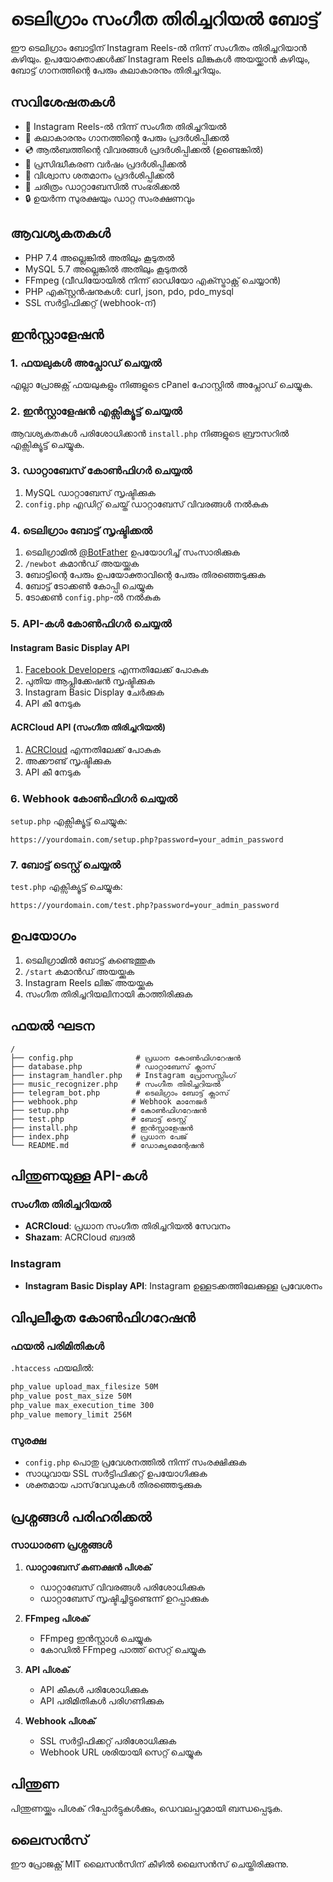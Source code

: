 # ടെലിഗ്രാം സംഗീത തിരിച്ചറിയൽ ബോട്ട്

ഈ ടെലിഗ്രാം ബോട്ടിന് Instagram Reels-ൽ നിന്ന് സംഗീതം തിരിച്ചറിയാൻ കഴിയും. ഉപയോക്താക്കൾക്ക് Instagram Reels ലിങ്കുകൾ അയയ്ക്കാൻ കഴിയും, ബോട്ട് ഗാനത്തിന്റെ പേരും കലാകാരനും തിരിച്ചറിയും.

## സവിശേഷതകൾ

- 🎵 Instagram Reels-ൽ നിന്ന് സംഗീത തിരിച്ചറിയൽ
- 🎤 കലാകാരനും ഗാനത്തിന്റെ പേരും പ്രദർശിപ്പിക്കൽ
- 💿 ആൽബത്തിന്റെ വിവരങ്ങൾ പ്രദർശിപ്പിക്കൽ (ഉണ്ടെങ്കിൽ)
- 📅 പ്രസിദ്ധീകരണ വർഷം പ്രദർശിപ്പിക്കൽ
- 🎯 വിശ്വാസ ശതമാനം പ്രദർശിപ്പിക്കൽ
- 💾 ചരിത്രം ഡാറ്റാബേസിൽ സംഭരിക്കൽ
- 🔒 ഉയർന്ന സുരക്ഷയും ഡാറ്റ സംരക്ഷണവും

## ആവശ്യകതകൾ

- PHP 7.4 അല്ലെങ്കിൽ അതിലും കൂടുതൽ
- MySQL 5.7 അല്ലെങ്കിൽ അതിലും കൂടുതൽ
- FFmpeg (വീഡിയോയിൽ നിന്ന് ഓഡിയോ എക്സ്ട്രാക്റ്റ് ചെയ്യാൻ)
- PHP എക്സ്റ്റൻഷനുകൾ: curl, json, pdo, pdo_mysql
- SSL സർട്ടിഫിക്കറ്റ് (webhook-ന്)

## ഇൻസ്റ്റാളേഷൻ

### 1. ഫയലുകൾ അപ്ലോഡ് ചെയ്യൽ

എല്ലാ പ്രോജക്റ്റ് ഫയലുകളും നിങ്ങളുടെ cPanel ഹോസ്റ്റിൽ അപ്ലോഡ് ചെയ്യുക.

### 2. ഇൻസ്റ്റാളേഷൻ എക്സിക്യൂട്ട് ചെയ്യൽ

ആവശ്യകതകൾ പരിശോധിക്കാൻ `install.php` നിങ്ങളുടെ ബ്രൗസറിൽ എക്സിക്യൂട്ട് ചെയ്യുക.

### 3. ഡാറ്റാബേസ് കോൺഫിഗർ ചെയ്യൽ

1. MySQL ഡാറ്റാബേസ് സൃഷ്ടിക്കുക
2. `config.php` എഡിറ്റ് ചെയ്ത് ഡാറ്റാബേസ് വിവരങ്ങൾ നൽകുക

### 4. ടെലിഗ്രാം ബോട്ട് സൃഷ്ടിക്കൽ

1. ടെലിഗ്രാമിൽ [@BotFather](https://t.me/botfather) ഉപയോഗിച്ച് സംസാരിക്കുക
2. `/newbot` കമാൻഡ് അയയ്ക്കുക
3. ബോട്ടിന്റെ പേരും ഉപയോക്താവിന്റെ പേരും തിരഞ്ഞെടുക്കുക
4. ബോട്ട് ടോക്കൺ കോപ്പി ചെയ്യുക
5. ടോക്കൺ `config.php`-ൽ നൽകുക

### 5. API-കൾ കോൺഫിഗർ ചെയ്യൽ

#### Instagram Basic Display API
1. [Facebook Developers](https://developers.facebook.com/) എന്നതിലേക്ക് പോകുക
2. പുതിയ ആപ്ലിക്കേഷൻ സൃഷ്ടിക്കുക
3. Instagram Basic Display ചേർക്കുക
4. API കീ നേടുക

#### ACRCloud API (സംഗീത തിരിച്ചറിയൽ)
1. [ACRCloud](https://www.acrcloud.com/) എന്നതിലേക്ക് പോകുക
2. അക്കൗണ്ട് സൃഷ്ടിക്കുക
3. API കീ നേടുക

### 6. Webhook കോൺഫിഗർ ചെയ്യൽ

`setup.php` എക്സിക്യൂട്ട് ചെയ്യുക:

```
https://yourdomain.com/setup.php?password=your_admin_password
```

### 7. ബോട്ട് ടെസ്റ്റ് ചെയ്യൽ

`test.php` എക്സിക്യൂട്ട് ചെയ്യുക:

```
https://yourdomain.com/test.php?password=your_admin_password
```

## ഉപയോഗം

1. ടെലിഗ്രാമിൽ ബോട്ട് കണ്ടെത്തുക
2. `/start` കമാൻഡ് അയയ്ക്കുക
3. Instagram Reels ലിങ്ക് അയയ്ക്കുക
4. സംഗീത തിരിച്ചറിയലിനായി കാത്തിരിക്കുക

## ഫയൽ ഘടന

```
/
├── config.php              # പ്രധാന കോൺഫിഗറേഷൻ
├── database.php            # ഡാറ്റാബേസ് ക്ലാസ്
├── instagram_handler.php   # Instagram പ്രോസസ്സിംഗ്
├── music_recognizer.php    # സംഗീത തിരിച്ചറിയൽ
├── telegram_bot.php        # ടെലിഗ്രാം ബോട്ട് ക്ലാസ്
├── webhook.php            # Webhook മാനേജർ
├── setup.php              # കോൺഫിഗറേഷൻ
├── test.php               # ബോട്ട് ടെസ്റ്റ്
├── install.php            # ഇൻസ്റ്റാളേഷൻ
├── index.php              # പ്രധാന പേജ്
└── README.md              # ഡോക്യുമെന്റേഷൻ
```

## പിന്തുണയുള്ള API-കൾ

### സംഗീത തിരിച്ചറിയൽ
- **ACRCloud**: പ്രധാന സംഗീത തിരിച്ചറിയൽ സേവനം
- **Shazam**: ACRCloud ബദൽ

### Instagram
- **Instagram Basic Display API**: Instagram ഉള്ളടക്കത്തിലേക്കുള്ള പ്രവേശനം

## വിപുലീകൃത കോൺഫിഗറേഷൻ

### ഫയൽ പരിമിതികൾ
`.htaccess` ഫയലിൽ:
```apache
php_value upload_max_filesize 50M
php_value post_max_size 50M
php_value max_execution_time 300
php_value memory_limit 256M
```

### സുരക്ഷ
- `config.php` പൊതു പ്രവേശനത്തിൽ നിന്ന് സംരക്ഷിക്കുക
- സാധുവായ SSL സർട്ടിഫിക്കറ്റ് ഉപയോഗിക്കുക
- ശക്തമായ പാസ്‌വേഡുകൾ തിരഞ്ഞെടുക്കുക

## പ്രശ്നങ്ങൾ പരിഹരിക്കൽ

### സാധാരണ പ്രശ്നങ്ങൾ

1. **ഡാറ്റാബേസ് കണക്ഷൻ പിശക്**
   - ഡാറ്റാബേസ് വിവരങ്ങൾ പരിശോധിക്കുക
   - ഡാറ്റാബേസ് സൃഷ്ടിച്ചിട്ടുണ്ടെന്ന് ഉറപ്പാക്കുക

2. **FFmpeg പിശക്**
   - FFmpeg ഇൻസ്റ്റാൾ ചെയ്യുക
   - കോഡിൽ FFmpeg പാത്ത് സെറ്റ് ചെയ്യുക

3. **API പിശക്**
   - API കീകൾ പരിശോധിക്കുക
   - API പരിമിതികൾ പരിഗണിക്കുക

4. **Webhook പിശക്**
   - SSL സർട്ടിഫിക്കറ്റ് പരിശോധിക്കുക
   - Webhook URL ശരിയായി സെറ്റ് ചെയ്യുക

## പിന്തുണ

പിന്തുണയ്ക്കും പിശക് റിപ്പോർട്ടുകൾക്കും, ഡെവലപ്പറുമായി ബന്ധപ്പെടുക.

## ലൈസൻസ്

ഈ പ്രോജക്റ്റ് MIT ലൈസൻസിന് കീഴിൽ ലൈസൻസ് ചെയ്തിരിക്കുന്നു.